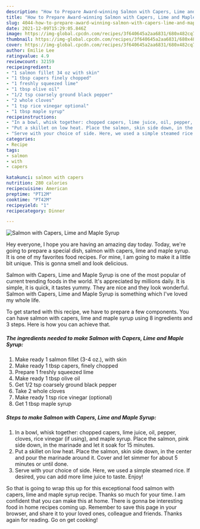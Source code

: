 ```yaml
---
description: "How to Prepare Award-winning Salmon with Capers, Lime and Maple Syrup"
title: "How to Prepare Award-winning Salmon with Capers, Lime and Maple Syrup"
slug: 4044-how-to-prepare-award-winning-salmon-with-capers-lime-and-maple-syrup
date: 2021-12-09T15:29:05.846Z
image: https://img-global.cpcdn.com/recipes/3f640645a2aa6831/680x482cq70/salmon-with-capers-lime-and-maple-syrup-recipe-main-photo.jpg
thumbnail: https://img-global.cpcdn.com/recipes/3f640645a2aa6831/680x482cq70/salmon-with-capers-lime-and-maple-syrup-recipe-main-photo.jpg
cover: https://img-global.cpcdn.com/recipes/3f640645a2aa6831/680x482cq70/salmon-with-capers-lime-and-maple-syrup-recipe-main-photo.jpg
author: Emilie Lee
ratingvalue: 4.9
reviewcount: 32159
recipeingredient:
- "1 salmon fillet 34 oz with skin"
- "1 tbsp capers finely chopped"
- "1 freshly squeezed lime"
- "1 tbsp olive oil"
- "1/2 tsp coarsely ground black pepper"
- "2 whole cloves"
- "1 tsp rice vinegar optional"
- "1 tbsp maple syrup"
recipeinstructions:
- "In a bowl, whisk together: chopped capers, lime juice, oil, pepper, cloves, rice vinegar (if using), and maple syrup. Place the salmon, pink side down, in the marinade and let it soak for 15 minutes."
- "Put a skillet on low heat. Place the salmon, skin side down, in the center and pour the marinade around it. Cover and let simmer for about 5 minutes or until done."
- "Serve with your choice of side. Here, we used a simple steamed rice. If desired, you can add more lime juice to taste. Enjoy!"
categories:
- Recipe
tags:
- salmon
- with
- capers

katakunci: salmon with capers 
nutrition: 280 calories
recipecuisine: American
preptime: "PT12M"
cooktime: "PT42M"
recipeyield: "1"
recipecategory: Dinner

---
```



![Salmon with Capers, Lime and Maple Syrup](https://img-global.cpcdn.com/recipes/3f640645a2aa6831/680x482cq70/salmon-with-capers-lime-and-maple-syrup-recipe-main-photo.jpg)

Hey everyone, I hope you are having an amazing day today. Today, we're going to prepare a special dish, salmon with capers, lime and maple syrup. It is one of my favorites food recipes. For mine, I am going to make it a little bit unique. This is gonna smell and look delicious.

Salmon with Capers, Lime and Maple Syrup is one of the most popular of current trending foods in the world. It's appreciated by millions daily. It is simple, it is quick, it tastes yummy. They are nice and they look wonderful. Salmon with Capers, Lime and Maple Syrup is something which I've loved my whole life.




To get started with this recipe, we have to prepare a few components. You can have salmon with capers, lime and maple syrup using 8 ingredients and 3 steps. Here is how you can achieve that.

<!--inarticleads1-->

##### The ingredients needed to make Salmon with Capers, Lime and Maple Syrup:

1. Make ready 1 salmon fillet (3-4 oz.), with skin
1. Make ready 1 tbsp capers, finely chopped
1. Prepare 1 freshly squeezed lime
1. Make ready 1 tbsp olive oil
1. Get 1/2 tsp coarsely ground black pepper
1. Take 2 whole cloves
1. Make ready 1 tsp rice vinegar (optional)
1. Get 1 tbsp maple syrup




<!--inarticleads2-->

##### Steps to make Salmon with Capers, Lime and Maple Syrup:

1. In a bowl, whisk together: chopped capers, lime juice, oil, pepper, cloves, rice vinegar (if using), and maple syrup. Place the salmon, pink side down, in the marinade and let it soak for 15 minutes.
1. Put a skillet on low heat. Place the salmon, skin side down, in the center and pour the marinade around it. Cover and let simmer for about 5 minutes or until done.
1. Serve with your choice of side. Here, we used a simple steamed rice. If desired, you can add more lime juice to taste. Enjoy!




So that is going to wrap this up for this exceptional food salmon with capers, lime and maple syrup recipe. Thanks so much for your time. I am confident that you can make this at home. There is gonna be interesting food in home recipes coming up. Remember to save this page in your browser, and share it to your loved ones, colleague and friends. Thanks again for reading. Go on get cooking!
